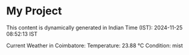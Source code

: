 # My Project

This content is dynamically generated in Indian Time (IST): 2024-11-25 08:52:13 IST


Current Weather in Coimbatore:
Temperature: 23.88 °C
Condition: mist
